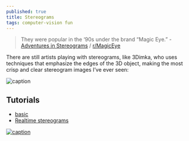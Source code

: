```yaml
---
published: true
title: Stereograms
tags: computer-vision fun
---
```

> They were popular in the ‘90s under the brand “Magic Eye.” - [Adventures in Stereograms](https://ironicsans.substack.com/p/24-adventures-in-stereograms?s=r) / [r/MagicEye](https://www.reddit.com/r/MagicEye/)

There are still artists playing with stereograms, like 3Dimka, who uses techniques that emphasize the edges of the 3D object, making the most crisp and clear stereogram images I’ve ever seen:

![caption](https://cdn.substack.com/image/fetch/w_1456,c_limit,f_auto,q_auto:good,fl_progressive:steep/https%3A%2F%2Fbucketeer-e05bbc84-baa3-437e-9518-adb32be77984.s3.amazonaws.com%2Fpublic%2Fimages%2F9cab7be2-0be8-4bc9-96a6-e84a16fcf5e1_762x763.png)

## Tutorials
- [basic](https://www.ime.usp.br/~otuyama/stereogram/basic/index.html)
- [Realtime stereograms](http://developer.download.nvidia.com/books/HTML/gpugems/gpugems_ch41.html)

[![caption](https://img.youtube.com/vi/v8O8Em_RPNg/0.jpg)](https://www.youtube.com/watch?v=v8O8Em_RPNg)
